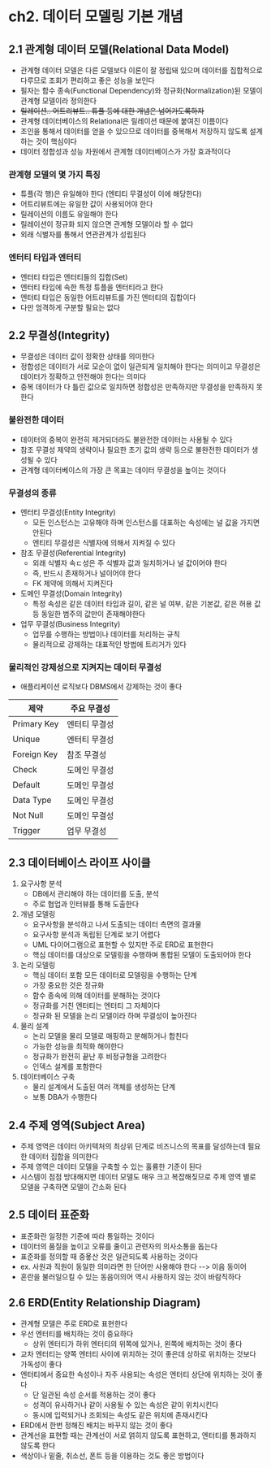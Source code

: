# ch2. 데이터 모델링 기본 개념

## 2.1 관계형 데이터 모델(Relational Data Model)
- 관계형 데이터 모델은 다른 모델보다 이론이 잘 정립돼 있으며 데이터를 집합적으로 다루므로 조회가 편리하고 좋은 성능을 보인다
- 필자는 함수 종속(Functional Dependency)와 정규화(Normalization)된 모델이 관계형 모델이라 정의한다
- ~~릴레이션.. 어트리뷰트.. 튜플 등에 대한 개념은 넘어가도록하자~~
- 관계형 데이터베이스의 Relational은 릴레이션 때문에 붙여진 이름이다
- 조인을 통해서 데이터를 얻을 수 있으므로 데이터를 중복해서 저장하지 않도록 설계하는 것이 핵심이다
- 데이터 정합성과 성능 차원에서 관계형 데이터베이스가 가장 효과적이다

### 관계형 모델의 몇 가지 특징
- 튜플(각 행)은 유일해야 한다 (엔티티 무결성이 이에 해당한다)
- 어트리뷰트에는 유일한 값이 사용되어야 한다
- 릴레이션의 이름도 유일해야 한다
- 릴레이션이 정규화 되지 않으면 관계형 모델이라 할 수 없다
- 외래 식별자를 통해서 연관관계가 성립된다

### 엔터티 타입과 엔터티
- 엔터티 타입은 엔터티들의 집합(Set)
- 엔터티 타입에 속한 특정 튜플을 엔터티라고 한다
- 엔터티 타입은 동일한 어트리뷰트를 가진 엔터티의 집합이다
- 다만 엄격하게 구분할 필요는 없다

## 2.2 무결성(Integrity)
- 무결성은 데이터 값이 정확한 상태를 의미한다
- 정합성은 데이터가 서로 모순이 없이 일관되게 일치해야 한다는 의미이고 무결성은 데이터가 정확하고 안전해야 한다는 의미다
- 중복 데이터가 다 틀린 값으로 일치하면 정합성은 만족하지만 무결성을 만족하지 못한다

### 불완전한 데이터
- 데이터의 중복이 완전히 제거되더라도 불완전한 데이터는 사용될 수 있다
- 참조 무결성 제약의 생략이나 필요한 초기 값의 생략 등으로 불완전한 데이터가 생성될 수 있다
- 관계형 데이터베이스의 가장 큰 목표는 데이터 무결성을 높이는 것이다

### 무결성의 종류
- 엔터티 무결성(Entity Integrity)
  - 모든 인스턴스는 고유해야 하며 인스턴스를 대표하는 속성에는 널 값을 가지면 안된다
  - 엔티티 무결성은 식별자에 의해서 지켜질 수 있다
- 참조 무결성(Referential Integrity)
  - 외래 식별자 속ㄷ성은 주 식별자 값과 일치하거나 널 값이어야 한다
  - 즉, 반드시 존재하거나 널이어야 한다
  - FK 제약에 의해서 지켜진다
- 도메인 무결성(Domain Integrity)
  - 특정 속성은 같은 데이터 타입과 길이, 같은 널 여부, 같은 기본값, 같은 허용 값 등 동일한 범주의 값만이 존재해야한다
- 업무 무결성(Business Integrity)
  - 업무를 수행하는 방법이나 데이터를 처리하는 규칙
  - 물리적으로 강제하는 대표적인 방법에 트리거가 있다

### 물리적인 강제성으로 지켜지는 데이터 무결성
- 애플리케이션 로직보다 DBMS에서 강제하는 것이 좋다

| 제약          | 주요 무결성  |
|-------------|---------|
| Primary Key | 엔터티 무결성 |
| Unique | 엔터티 무결성 |
| Foreign Key |  참조 무결성 |
|Check | 도메인 무결성 |
|Default | 도메인 무결성 |
|Data Type | 도메인 무결성 |
|Not Null | 도메인 무결성 |
|Trigger | 업무 무결성 |

## 2.3 데이터베이스 라이프 사이클
1. 요구사항 분석 
    - DB에서 관리해야 하는 데이터를 도출, 분석
    - 주로 협업과 인터뷰를 통해 도출한다
2. 개념 모델링
   - 요구사항을 분석하고 나서 도출되는 데이터 측면의 결과물
   - 요구사항 분석과 독립된 단계로 보기 어렵다
   - UML 다이어그램으로 표현할 수 있지만 주로 ERD로 표현한다
   - 핵심 데이터를 대상으로 모델링을 수행하며 통합된 모델이 도출되어야 한다
3. 논리 모델링
   - 핵심 데이터 포함 모든 데이터로 모델링을 수행하는 단계
   - 가장 중요한 것은 정규화
   - 함수 종속에 의해 데이터를 분해하는 것이다
   - 정규화를 거친 엔터티는 엔터티 그 자체이다
   - 정규화 된 모델을 논리 모델이라 하며 무결성이 높아진다
4. 물리 설계
    - 논리 모델을 물리 모델로 매핑하고 분해하거나 합친다
    - 가능한 성능을 최적화 해야한다
    - 정규화가 완전히 끝난 후 비정규형을 고려한다
    - 인덱스 설계를 포함한다
5. 데이터베이스 구축
    - 물리 설계에서 도출된 여러 객체를 생성하는 단계
    - 보통 DBA가 수행한다

## 2.4 주제 영역(Subject Area)
- 주제 영역은 데이터 아키텍처의 최상위 단계로 비즈니스의 목표를 달성하는데 필요한 데이터 집합을 의미한다
- 주제 영역은 데이터 모델을 구축할 수 있는 훌륭한 기준이 된다
- 시스템이 점점 방대해지면 데이터 모델도 매우 크고 복잡해짖므로 주제 영역 별로 모델을 구축하면 모델이 간소화 된다

## 2.5 데이터 표준화
- 표준화란 일정한 기준에 따라 통일하는 것이다
- 데이터의 품질을 높이고 오류를 줄이고 관련자의 의사소통을 돕는다
- 표준화를 정의할 때 중욯산 것은 일관되도록 사용하는 것이다
- ex. 사원과 직원이 동일한 의미라면 한 단어만 사용해야 한다 --> 이음 동이어
- 혼란을 불러일으킬 수 있는 동음이의어 역시 사용하지 않는 것이 바람직하다

## 2.6 ERD(Entity Relationship Diagram)
- 관계형 모델은 주로 ERD로 표현한다
- 우선 엔터티를 배치하는 것이 중요하다
  - 상위 엔터티가 하위 엔터티의 위쪽에 있거나, 왼쪽에 배치하는 것이 좋다
- 교차 엔터티는 양쪽 엔터티 사이에 위치하는 것이 좋은데 상하로 위치하는 것보다 가독성이 좋다
- 엔터티에서 중요한 속성이나 자주 사용되는 속성은 엔터티 상단에 위치하는 것이 좋다
  - 단 일관된 속성 순서를 적용하는 것이 좋다
  - 성격이 유사하거나 같이 사용될 수 있는 속성은 같이 위치시킨다
  - 동시에 입력되거나 조회되는 속성도 같은 위치에 존재시킨다
- ERD에서 한번 정해진 배치는 바꾸지 않는 것이 좋다
- 관계선을 표현할 때는 관계선이 서로 얽히지 않도록 표현하고, 엔터티를 통과하지 않도록 한다
- 색상이나 밑줄, 취소선, 폰트 등을 이용하는 것도 좋은 방법이다